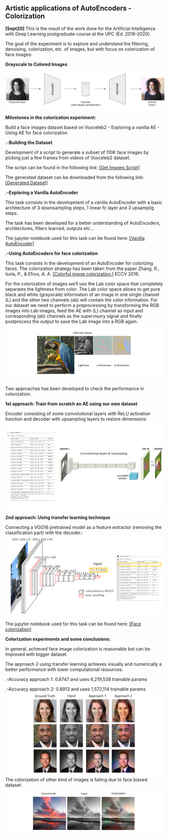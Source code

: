## <b>Artistic applications of AutoEncoders - Colorization</b> <br>

**[Sept20]** This is the result of the work done for the Artificial Intelligence with Deep Learning postgraduate course at the UPC (Ed. 2019-2020).

The goal of the experiment is to explore and understand the filtering, denoising, colorization, etc. of images, but with focus on colorization of face images: 

**Grayscale to Colored Images**

![Colorization concept image](https://github.com/abel-bernabeu/autoencoder/blob/master/colorization/Colorization_concept.png)

**Milestones in the colorization experiment:**

Build a face images dataset based on Voxceleb2 - Exploring a vanilla AE - Using AE for face colorization

**.-Building the Dataset**

Development of a script to generate a subset of 110K face images by picking just a few frames from videos of Voxceleb2 dataset.

The script can be found in the following link:
[[Get Images Script]](https://github.com/abel-bernabeu/autoencoder/blob/master/colorization/Get_Images.ipynb) <br>

The generated dataset can be downloaded from the following link:
[[Generated Dataset]](https://drive.google.com/drive/folders/1tRzBwu84J3xty2zPY3RU3rtYEppL3a3I?usp=sharing)

**.-Exploring a Vanilla AutoEncoder**

This task consists in the development of a vanilla AutoEncoder with a basic architecture of 3 downsampling steps, 1 linear fc layer and 3 upsamplig steps.

The task has been developed for a better understanding of AutoEncoders, architectures, filters learned, outputs etc...

The jupyter notebook used for this task can be found here: 
[[Vanilla AutoEncoder]](https://github.com/abel-bernabeu/autoencoder/blob/master/colorization/Convolutional_Autoencoder_complete.ipynb)


**.-Using AutoEncoders for face colorization**

This task consists in the development of an AutoEncoder for colorizing faces. The colorization strategy has been taken from the paper Zhang, R., Isola, P., & Efros, A. A. [[Colorful image colorization.]](https://arxiv.org/abs/1603.08511) ECCV 2016.

For the colorization of images we’ll use the Lab color space that completely separates the lightness from color. The Lab color space allows to get pure black and white (grayscale) information of an image in one single channel (L) and the other two channels (ab) will contain the color information. For our dataset we need to perform a preprocessing by transforming the RGB images into Lab images, feed the AE with (L) channel as input and corresponding (ab) channels as the supervisory signal and finally postprocess the output to save the Lab image into a RGB again.
![Lab_Space](https://github.com/abel-bernabeu/autoencoder/blob/master/colorization/Lab_Space.png)

Two approaches has been developed to check the performance in colorization:

   **1st approach: Train from scratch an AE using our own dataset**

Encoder consisting of some convolutional layers with ReLU activation function and decoder with upsampling layers to restore dimensions:
![Architecture 1st](https://github.com/abel-bernabeu/autoencoder/blob/master/colorization/Architecture_1st.png)

   **2nd approach: Using transfer learning technique**

Connecting a VGG16 pretrained model as a feature extractor (removing the classification part) with the decoder.:
![Vgg16](https://github.com/abel-bernabeu/autoencoder/blob/master/colorization/Vgg16.png)

The jupyter notebook used for this task can be found here: 
[[Face colorization]](https://github.com/abel-bernabeu/autoencoder/blob/master/colorization/Colorization_05_Adam_mse%2BTransfer_Learning.ipynb)

**Colorization experiments and some conclusions:**

In general, achieved face image colorization is reasonable but can be improved with bigger dataset. 

The approach 2 using transfer learning achieves visually and numerically a better performance with lower computational resources:

.-Accuracy approach 1: 0.8747 and uses 6,219,538 trainable params

.-Accuracy approach 2: 0.8913 and uses 1,572,114 trainable params 
![Results_Colorization](https://github.com/abel-bernabeu/autoencoder/blob/master/colorization/Results_Colorization.png)
The colorization of other kind of images is failing due to face biased dataset: 
![Landscape Colorization](https://github.com/abel-bernabeu/autoencoder/blob/master/colorization/lanscape.jpg)
